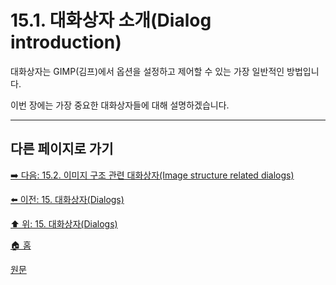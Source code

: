 # 15.1. 대화상자 소개(Dialog introduction)

대화상자는 GIMP(김프)에서 옵션을 설정하고 제어할 수 있는 가장 일반적인 방법입니다.

이번 장에는 가장 중요한 대화상자들에 대해 설명하겠습니다.

***

## 다른 페이지로 가기

[➡️ 다음: 15.2. 이미지 구조 관련 대화상자(Image structure related dialogs)](./15-02-00-image-structure-related-dialogs.md)

[⬅️ 이전: 15. 대화상자(Dialogs)](./15-00-dialogs.md)

[⬆️ 위: 15. 대화상자(Dialogs)](./15-00-dialogs.md)

[🏠 홈](./00-home.md)

[원문](https://docs.gimp.org/2.10/ko/dialogs.html)